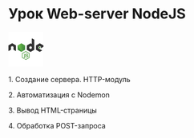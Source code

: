 # Урок Web-server NodeJS
<div>
<img src="./.github/nodejs.svg" alt="Node JS" width="auto" height="70">
</div>
<p>1. Создание сервера. HTTP-модуль</p>
<p>2. Автоматизация с Nodemon</p>
<p>3. Вывод HTML-страницы</p>
<p>4. Обработка POST-запроса</p>